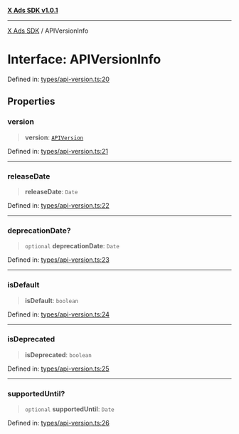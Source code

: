 [**X Ads SDK v1.0.1**](../README.md)

***

[X Ads SDK](../globals.md) / APIVersionInfo

# Interface: APIVersionInfo

Defined in: [types/api-version.ts:20](https://github.com/kage1020/x-ads-sdk/blob/main/src/types/api-version.ts#L20)

## Properties

### version

> **version**: [`APIVersion`](../enumerations/APIVersion.md)

Defined in: [types/api-version.ts:21](https://github.com/kage1020/x-ads-sdk/blob/main/src/types/api-version.ts#L21)

***

### releaseDate

> **releaseDate**: `Date`

Defined in: [types/api-version.ts:22](https://github.com/kage1020/x-ads-sdk/blob/main/src/types/api-version.ts#L22)

***

### deprecationDate?

> `optional` **deprecationDate**: `Date`

Defined in: [types/api-version.ts:23](https://github.com/kage1020/x-ads-sdk/blob/main/src/types/api-version.ts#L23)

***

### isDefault

> **isDefault**: `boolean`

Defined in: [types/api-version.ts:24](https://github.com/kage1020/x-ads-sdk/blob/main/src/types/api-version.ts#L24)

***

### isDeprecated

> **isDeprecated**: `boolean`

Defined in: [types/api-version.ts:25](https://github.com/kage1020/x-ads-sdk/blob/main/src/types/api-version.ts#L25)

***

### supportedUntil?

> `optional` **supportedUntil**: `Date`

Defined in: [types/api-version.ts:26](https://github.com/kage1020/x-ads-sdk/blob/main/src/types/api-version.ts#L26)

